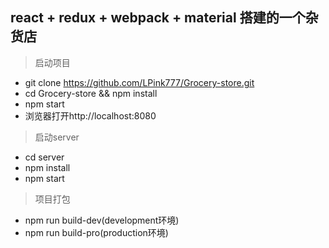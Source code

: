 ## react + redux + webpack + material 搭建的一个杂货店

> 启动项目
* git clone https://github.com/LPink777/Grocery-store.git
* cd Grocery-store && npm install
* npm start
* 浏览器打开http://localhost:8080

> 启动server
* cd server
* npm install
* npm start

> 项目打包
* npm run build-dev(development环境)
* npm run build-pro(production环境)
